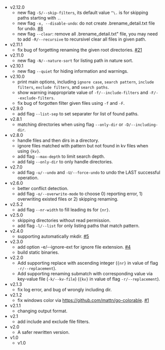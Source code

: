 - v2.12.0
    - new flag `-S/--skip-filters`, its default value `^\.` is for skipping paths starting with `.`.
    - new flag `-x, --disable-undo`: do not create .brename_detail.txt file for undo. [#8](https://github.com/shenwei356/brename/issues/8)
    - new flag `--clear`: remove all .brename_detail.txt" file, you may need to add `-R/--recursive` to recursivel clear all files in given path.
- v2.11.1
    - fix bug of forgetting renaming the given root directories. [#21](https://github.com/shenwei356/brename/issues/21)
- v2.11.0
    - new flag `-N/--nature-sort` for listing path in nature sort.
- v2.10.1
    - new flag `--quiet` for hiding information and warnings.
- v2.10.0
    - print main options, including `ignore case`, `search pattern`, `include filters`, `exclude filters`, and `search paths`.
    - show warning inappropriate value of `-f/--include-filters` and `-F/--exclude-filters`.
    - fix bug of forgotten filter given files using `-f` and `-F`.
- v2.9.0
    - add flag `--list-sep` to set separater for list of found paths.
- v2.8.1
    - matching directories when using flag `--only-dir` or `-D/--including-dir`.
- v2.8.0
    - handle files and then dirs in a directory.
    - ignore files matched with pattern but not found in kv files when using `{kv}`.
    - add flag `--max-depth` to limit search depth.
    - add falg `--only-dir` to only handle directories.
- v2.7.0
    - add flag `-u/--undo` and `-U/--force-undo` to undo the LAST successful operation.
- v2.6.0
    - better conflict detection.
    - add flag `-o/--overwrite-mode` to choose 0) reporting error, 1) overwriting existed files or 2) skipping renaming.
- v2.5.2
    - add flag `--nr-width` to fill leading `0`s for `{nr}`.
- v2.5.0
    - skipping directories without read permission.
    - add flag `-l/--list` for only listing paths that match pattern.
- v2.4.0
    - supporting automatically mkdir. [#5](https://github.com/shenwei356/brename/issues/5)
- v2.3.0
    - add option -e/--ignore-ext for ignore file extension. [#4](https://github.com/shenwei356/brename/issues/4)
    - build static binaries.
- v2.2.0
    - Add supporting replace with ascending integer (`{nr}` in value of flag `-r/--replacement`).
    - Add supporting renaming submatch with corresponding value via key-value file (`-k/--kv-file`)  (`{kv}` in value of flag `-r/--replacement`).
- v2.1.3
    - fix log error, and bug of wrongly including dir.
- v2.1.2
    - fix windows color via https://github.com/mattn/go-colorable. [#1](https://github.com/shenwei356/brename/pull/1)
- v2.1.1
    - changing output format.
- v2.1
    - add include and exclude file filters.
- v2.0
    - A safer rewritten version.
- v1.0
    - v1.0
    
